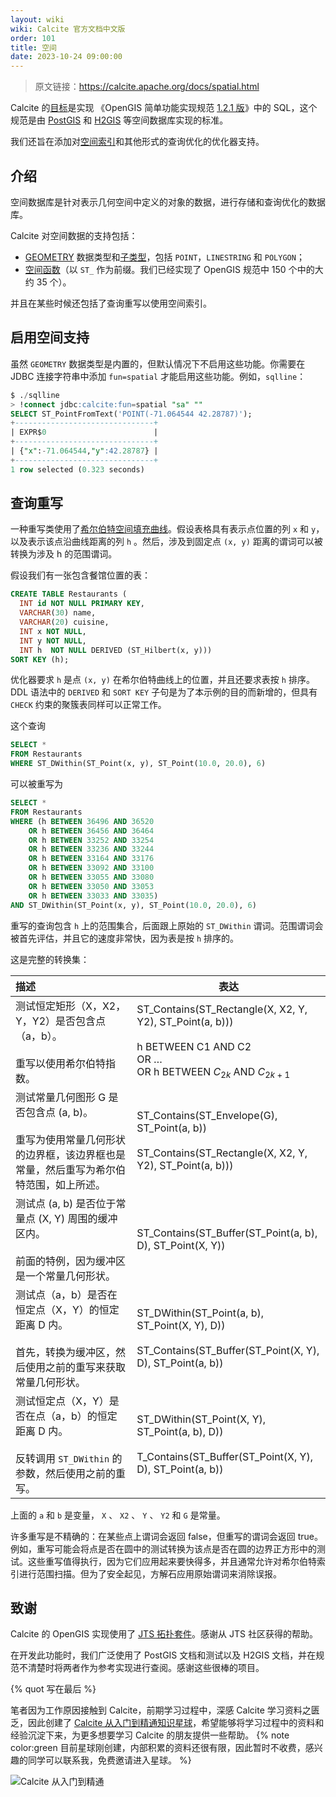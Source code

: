 ```yaml
---
layout: wiki
wiki: Calcite 官方文档中文版
order: 101
title: 空间
date: 2023-10-24 09:00:00
---
```


> 原文链接：https://calcite.apache.org/docs/spatial.html

Calcite 的[目标](https://issues.apache.org/jira/browse/CALCITE-1968)是实现 《OpenGIS 简单功能实现规范 [1.2.1 版](https://www.opengeospatial.org/standards/sfs)》中的 SQL，这个规范是由 [PostGIS](https://postgis.net/) 和 [H2GIS](https://www.h2gis.org/) 等空间数据库实现的标准。

我们还旨在添加对[空间索引](https://issues.apache.org/jira/browse/CALCITE-1861)和其他形式的查询优化的优化器支持。

## 介绍

空间数据库是针对表示几何空间中定义的对象的数据，进行存储和查询优化的数据库。

Calcite 对空间数据的支持包括：

- [GEOMETRY](https://calcite.apache.org/docs/reference.html#data-types) 数据类型和[子类型](https://calcite.apache.org/docs/reference.html#spatial-types)，包括 `POINT`，`LINESTRING` 和 `POLYGON`；
- [空间函数](https://calcite.apache.org/docs/reference.html#spatial-functions)（以 `ST_` 作为前缀。我们已经实现了 OpenGIS 规范中 150 个中的大约 35 个）。

并且在某些时候还包括了查询重写以使用空间索引。

## 启用空间支持

虽然 `GEOMETRY` 数据类型是内置的，但默认情况下不启用这些功能。你需要在 JDBC 连接字符串中添加 `fun=spatial` 才能启用这些功能。例如，`sqlline`：

```sql
$ ./sqlline
> !connect jdbc:calcite:fun=spatial "sa" ""
SELECT ST_PointFromText('POINT(-71.064544 42.28787)');
+-------------------------------+
| EXPR$0                        |
+-------------------------------+
| {"x":-71.064544,"y":42.28787} |
+-------------------------------+
1 row selected (0.323 seconds)
```

## 查询重写

一种重写类使用了[希尔伯特空间填充曲线](https://en.wikipedia.org/wiki/Hilbert_curve)。假设表格具有表示点位置的列 `x` 和 `y`，以及表示该点沿曲线距离的列 `h` 。然后，涉及到固定点 `(x, y)` 距离的谓词可以被转换为涉及 h 的范围谓词。

假设我们有一张包含餐馆位置的表：

```sql
CREATE TABLE Restaurants (
  INT id NOT NULL PRIMARY KEY,
  VARCHAR(30) name,
  VARCHAR(20) cuisine,
  INT x NOT NULL,
  INT y NOT NULL,
  INT h  NOT NULL DERIVED (ST_Hilbert(x, y)))
SORT KEY (h);
```

优化器要求 `h` 是点 `(x, y)` 在希尔伯特曲线上的位置，并且还要求表按 `h` 排序。 DDL 语法中的 `DERIVED` 和 `SORT KEY` 子句是为了本示例的目的而新增的，但具有 `CHECK` 约束的聚簇表同样可以正常工作。

这个查询

```sql
SELECT *
FROM Restaurants
WHERE ST_DWithin(ST_Point(x, y), ST_Point(10.0, 20.0), 6)
```

可以被重写为

```sql
SELECT *
FROM Restaurants
WHERE (h BETWEEN 36496 AND 36520
    OR h BETWEEN 36456 AND 36464
    OR h BETWEEN 33252 AND 33254
    OR h BETWEEN 33236 AND 33244
    OR h BETWEEN 33164 AND 33176
    OR h BETWEEN 33092 AND 33100
    OR h BETWEEN 33055 AND 33080
    OR h BETWEEN 33050 AND 33053
    OR h BETWEEN 33033 AND 33035)
AND ST_DWithin(ST_Point(x, y), ST_Point(10.0, 20.0), 6)
```

重写的查询包含 `h` 上的范围集合，后面跟上原始的 `ST_DWithin` 谓词。范围谓词会被首先评估，并且它的速度非常快，因为表是按 `h` 排序的。

这是完整的转换集：

| 描述                                                         | 表达                                                         |
| :----------------------------------------------------------- | ------------------------------------------------------------ |
| 测试恒定矩形（X，X2，Y，Y2）是否包含点（a，b）。<br/><br/>重写以使用希尔伯特指数。 | ST_Contains(ST_Rectangle(X, X2, Y, Y2), ST_Point(a, b)))<br/><br/>h BETWEEN C1 AND C2<br/>OR …<br/>OR h BETWEEN $C_{2k}$ AND $C_{2k+1}$ |
| 测试常量几何图形 G 是否包含点 (a, b)。<br/><br/>重写为使用常量几何形状的边界框，该边界框也是常量，然后重写为希尔伯特范围，如上所述。 | ST_Contains(ST_Envelope(G), ST_Point(a, b))<br/><br/>ST_Contains(ST_Rectangle(X, X2, Y, Y2), ST_Point(a, b))) |
| 测试点 (a, b) 是否位于常量点 (X, Y) 周围的缓冲区内。<br/><br/>前面的特例，因为缓冲区是一个常量几何形状。 | ST_Contains(ST_Buffer(ST_Point(a, b), D), ST_Point(X, Y))    |
| 测试点（a，b）是否在恒定点（X，Y）的恒定距离 D 内。<br/><br/>首先，转换为缓冲区，然后使用之前的重写来获取常量几何形状。 | ST_DWithin(ST_Point(a, b), ST_Point(X, Y), D))<br/><br/>ST_Contains(ST_Buffer(ST_Point(X, Y), D), ST_Point(a, b)) |
| 测试恒定点（X，Y）是否在点（a，b）的恒定距离 D 内。<br/><br/>反转调用 `ST_DWithin` 的参数，然后使用之前的重写。 | ST_DWithin(ST_Point(X, Y), ST_Point(a, b), D))<br/><br/>T_Contains(ST_Buffer(ST_Point(X, Y), D), ST_Point(a, b)) |

上面的 `a` 和 `b` 是变量， `X` 、 `X2` 、 `Y` 、 `Y2` 和 `G` 是常量。

许多重写是不精确的：在某些点上谓词会返回 false，但重写的谓词会返回 true。例如，重写可能会将点是否在圆中的测试转换为该点是否在圆的边界正方形中的测试。这些重写值得执行，因为它们应用起来要快得多，并且通常允许对希尔伯特索引进行范围扫描。但为了安全起见，方解石应用原始谓词来消除误报。

## 致谢

Calcite 的 OpenGIS 实现使用了 [JTS 拓扑套件](https://github.com/locationtech/jts)。感谢从 JTS 社区获得的帮助。

在开发此功能时，我们广泛使用了 PostGIS 文档和测试以及 H2GIS 文档，并在规范不清楚时将两者作为参考实现进行查阅。感谢这些很棒的项目。



{% quot 写在最后 %}

笔者因为工作原因接触到 Calcite，前期学习过程中，深感 Calcite 学习资料之匮乏，因此创建了 [Calcite 从入门到精通知识星球](https://wx.zsxq.com/dweb2/index/group/51128414222814)，希望能够将学习过程中的资料和经验沉淀下来，为更多想要学习 Calcite 的朋友提供一些帮助。
{% note color:green 目前星球刚创建，内部积累的资料还很有限，因此暂时不收费，感兴趣的同学可以联系我，免费邀请进入星球。 %}

![Calcite 从入门到精通](https://cdn.jsdelivr.net/gh/strongduanmu/cdn/blog/202309210909027.png)
